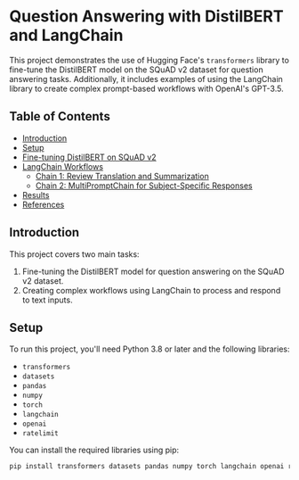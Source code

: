 # Question Answering with DistilBERT and LangChain

This project demonstrates the use of Hugging Face's `transformers` library to fine-tune the DistilBERT model on the SQuAD v2 dataset for question answering tasks. Additionally, it includes examples of using the LangChain library to create complex prompt-based workflows with OpenAI's GPT-3.5.

## Table of Contents
- [Introduction](#introduction)
- [Setup](#setup)
- [Fine-tuning DistilBERT on SQuAD v2](#fine-tuning-distilbert-on-squad-v2)
- [LangChain Workflows](#langchain-workflows)
  - [Chain 1: Review Translation and Summarization](#chain-1-review-translation-and-summarization)
  - [Chain 2: MultiPromptChain for Subject-Specific Responses](#chain-2-multipromptchain-for-subject-specific-responses)
- [Results](#results)
- [References](#references)

## Introduction
This project covers two main tasks:
1. Fine-tuning the DistilBERT model for question answering on the SQuAD v2 dataset.
2. Creating complex workflows using LangChain to process and respond to text inputs.

## Setup
To run this project, you'll need Python 3.8 or later and the following libraries:
- `transformers`
- `datasets`
- `pandas`
- `numpy`
- `torch`
- `langchain`
- `openai`
- `ratelimit`

You can install the required libraries using pip:
```bash
pip install transformers datasets pandas numpy torch langchain openai ratelimit
